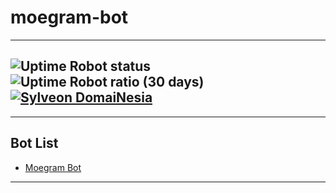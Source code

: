 # moegram-bot

---

## ![Uptime Robot status](https://img.shields.io/uptimerobot/status/m792813817-4078225bff158102d312f102) ![Uptime Robot ratio (30 days)](https://img.shields.io/uptimerobot/ratio/m792813817-4078225bff158102d312f102) [![Sylveon DomaiNesia](https://github.com/animemoeus/moegram-bot/actions/workflows/SylveonDomainesia.yml/badge.svg?branch=master)](https://github.com/animemoeus/moegram-bot/actions/workflows/SylveonDomainesia.yml)

---

## Bot List

- [Moegram Bot](https://t.me/moegram_bot)

---
